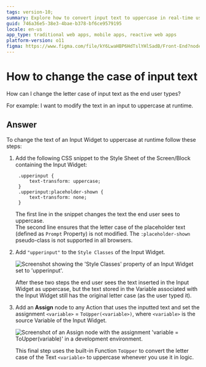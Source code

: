 ```yaml
---
tags: version-10; 
summary: Explore how to convert input text to uppercase in real-time using CSS and logic in OutSystems 11 (O11).
guid: 746a36e5-38e3-4bae-b378-bf6ce9579195
locale: en-us
app_type: traditional web apps, mobile apps, reactive web apps
platform-version: o11
figma: https://www.figma.com/file/kY6LwaHBP6HdTslYHlSadB/Front-End?node-id=844:41
---
```


# How to change the case of input text

How can I change the letter case of input text as the end user types?

For example: I want to modify the text in an input to uppercase at runtime.

## Answer

To change the text of an Input Widget to uppercase at runtime follow these steps:

1. Add the following CSS snippet to the Style Sheet of the Screen/Block containing the Input Widget:

        .upperinput {
            text-transform: uppercase;
        }
        .upperinput:placeholder-shown {
            text-transform: none;
        }

    The first line in the snippet changes the text the end user sees to uppercase.  
    The second line ensures that the letter case of the placeholder text (defined as `Prompt` Property) is not modified. The `:placeholder-shown` pseudo-class is not supported in all browsers.

1. Add `"upperinput"` to the `Style Classes` of the Input Widget.

    ![Screenshot showing the 'Style Classes' property of an Input Widget set to 'upperinput'.](images/input-upper-01.png "Input Widget Style Classes Configuration")

    After these two steps the end user sees the text inserted in the Input Widget as uppercase, but the text stored in the Variable associated with the Input Widget still has the original letter case (as the user typed it).

1. Add an **Assign** node to any Action that uses the inputted text and set the assignment `<variable>` = `ToUpper(<variable>)`, where `<variable>` is the source Variable of the Input Widget.

    ![Screenshot of an Assign node with the assignment 'variable = ToUpper(variable)' in a development environment.](images/input-upper-02.png "Assign Node Configuration")

    This final step uses the built-in Function `ToUpper` to convert the letter case of the Text `<variable>` to uppercase whenever you use it in logic.